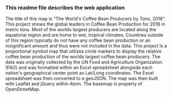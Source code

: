 ### This readme file describes the web application

The title of this map is "The World's Coffee Bean Producers by Tons, 2018". This project shows the global leaders in Coffee Bean Production for 2018 in metric tons. Most of the worlds largest producers are located along the equatorial region and are home to wet, tropical climates. Countries outside of this region typically do not have any coffee bean production or an insignificant amount and thus were not included in the data. This project is a proportional symbol map that utilizes circle markers to display the relative coffee bean production of the worlds largest coffee bean producers. The data was originally collected by the UN Food and Agriculture Organization (FAO) and was formatted within an Excel spreadsheet alongside each nation's geographical center point as Lat/Long coordinates. The Excel spreadsheet was then converted to a geoJSON. The map was then built with Leaflet and jQuery within Atom. The basemap is property of OpenStreetMap.
